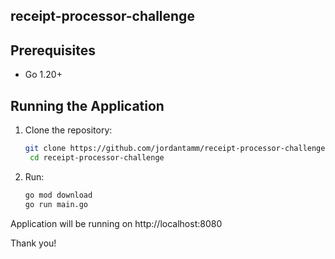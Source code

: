 ## receipt-processor-challenge


## Prerequisites
- Go 1.20+

## Running the Application
1. Clone the repository:
   ```sh
   git clone https://github.com/jordantamm/receipt-processor-challenge.git
    cd receipt-processor-challenge

2. Run:
    ```sh
    go mod download
    go run main.go

Application will be running on http://localhost:8080

Thank you!
   